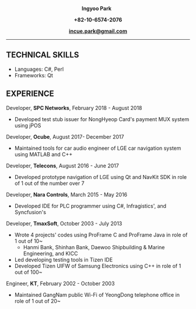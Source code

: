**<p align="center">Ingyoo Park** &nbsp; </p>
**<p align="center">+82-10-6574-2076</p>**
**<p align="center">incue.park@gmail.com</p>**
***

## TECHNICAL SKILLS
* Languages:  C#, Perl
* Frameworks: Qt

## EXPERIENCE
Developer, **SPC Networks**, February 2018 - August 2018
* Developed test stub issuer for NongHyeop Card's payment MUX system using jPOS

Developer, **Ocube**, August 2017- December 2017
* Maintained tools for car audio engineer of LGE car navigation system using MATLAB and C++

Developer, **Telecons**, August 2016 - June 2017
* Developed prototype navigation of LGE using Qt and NavKit SDK in role of 1 out of the number over 7

Developer, **Nara Controls**, March 2015 - May 2016
* Developed IDE for PLC programmer using C#, Infragistics', and Syncfusion's 

Developer, **TmaxSoft**, October 2003 - July 2013
* Wrote 4 projects' codes using ProFrame C and ProFrame Java in role of 1 out of 10~
  * Hanmi Bank, Shinhan Bank, Daewoo Shipbuilding & Marine Engineering, and KICC 
* Led developing testing tools in Tizen IDE
* Developed Tizen UIFW of Samsung Electronics using C++ in role of 1 out of 100~

Engineer, **KT**, February 2002 - October 2003
* Maintained GangNam public Wi-Fi of YeongDong telephone office in role of 1 out of 20~
